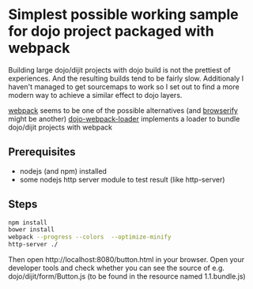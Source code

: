 # 

# Simplest possible working sample for dojo project packaged with webpack

Building large dojo/dijit projects with dojo build is not the prettiest of experiences. And the resulting builds tend to be fairly slow.
Additionaly I haven't managed to get sourcemaps to work so I set out to find a more modern way to achieve a similar effect to dojo layers.

[webpack](http://webpack.github.io/docs/) seems to be one of the possible alternatives (and [browserify](http://browserify.org) might be another)
[dojo-webpack-loader](https://github.com/Nordth/dojo-webpack-loader) implements a loader to bundle dojo/dijit projects with webpack

## Prerequisites

* nodejs (and npm) installed
* some nodejs http server module to test result (like http-server)

## Steps

```bash
npm install
bower install
webpack --progress --colors  --optimize-minify
http-server ./
```
Then open http://localhost:8080/button.html in your browser. Open your developer tools and check whether you can see the source of e.g.
dojo/dijit/form/Button.js (to be found in the resource named 1.1.bundle.js)


